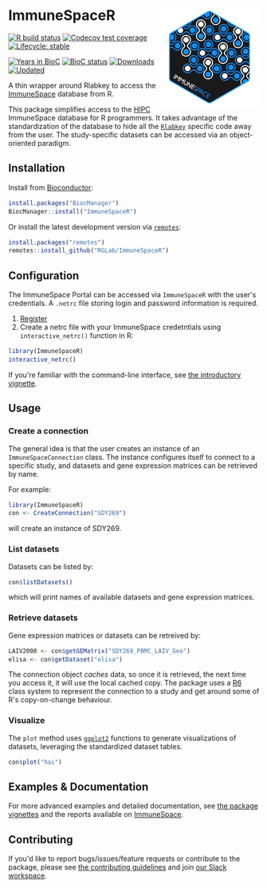 # ImmuneSpaceR <img src="man/figures/logo.png" align="right" />

<!-- badges: start -->
[![R build status](https://github.com/RGLab/ImmuneSpaceR/workflows/R-CMD-check/badge.svg)](https://github.com/RGLab/ImmuneSpaceR/actions)
[![Codecov test coverage](https://codecov.io/gh/RGLab/ImmuneSpaceR/branch/main/graph/badge.svg)](https://codecov.io/gh/RGLab/ImmuneSpaceR?branch=main)
[![Lifecycle: stable](https://img.shields.io/badge/lifecycle-stable-brightgreen.svg)](https://www.tidyverse.org/lifecycle/#stable)

[![Years in BioC](http://www.bioconductor.org/shields/years-in-bioc/ImmuneSpaceR.svg)](http://bioconductor.org/packages/release/bioc/html/ImmuneSpaceR.html)
[![BioC status](http://www.bioconductor.org/shields/build/release/bioc/ImmuneSpaceR.svg)](https://bioconductor.org/checkResults/release/bioc-LATEST/ImmuneSpaceR)
[![Downloads](http://www.bioconductor.org/shields/downloads/ImmuneSpaceR.svg)](https://bioconductor.org/packages/stats/bioc/ImmuneSpaceR/)
[![Updated](https://bioconductor.org/shields/lastcommit/release/bioc/ImmuneSpaceR.svg)](http://bioconductor.org/packages/release/bioc/news/ImmuneSpaceR/NEWS)
<!-- badges: end -->


A thin wrapper around Rlabkey to access the [ImmuneSpace](https://www.immunespace.org) database from R.

This package simplifies access to the [HIPC](https://www.immuneprofiling.org/) ImmuneSpace database for R programmers. It takes advantage of the standardization of the database to hide all the [`Rlabkey`](https://cran.r-project.org/web/packages/Rlabkey/index.html) specific code away from the user. The study-specific datasets can be accessed via an object-oriented paradigm.



## Installation

Install from [Bioconductor](http://bioconductor.org/packages/release/bioc/html/ImmuneSpaceR.html):

``` r
install.packages("BiocManager")
BiocManager::install("ImmuneSpaceR")
```

Or install the latest development version via [`remotes`](https://cran.r-project.org/web/packages/remotes/index.html):

``` r
install.packages("remotes")
remotes::install_github("RGLab/ImmuneSpaceR")
```



## Configuration

The ImmuneSpace Portal can be accessed via `ImmuneSpaceR` with the user's credentials. A `.netrc` file storing login and password information is required.

1. [Register](https://www.immunespace.org/login/home/register.view?)
1. Create a netrc file with your ImmuneSpace credetntials using `interactive_netrc()` function in R:

``` r
library(ImmuneSpaceR)
interactive_netrc()
```

If you're familiar with the command-line interface, see [the introductory vignette](https://rglab.github.io/ImmuneSpaceR/articles/Intro_to_ImmuneSpaceR.html).



## Usage

### Create a connection

The general idea is that the user creates an instance of an `ImmuneSpaceConnection` class. The instance configures itself to connect to a specific study, and datasets and gene expression matrices can be retrieved by name.

For example:

``` r
library(ImmuneSpaceR)
con <- CreateConnection("SDY269")
```

will create an instance of SDY269.


### List datasets

Datasets can be listed by:

``` r
con$listDatasets()
```

which will print names of available datasets and gene expression matrices.


### Retrieve datasets

Gene expression matrices or datasets can be retreived by:

``` r
LAIV2008 <- con$getGEMatrix("SDY269_PBMC_LAIV_Geo")
elisa <- con$getDataset("elisa")
```

The connection object *caches* data, so once it is retrieved, the next time you access it, it will use the local cached copy. The package uses a [R6](https://cran.r-project.org/web/packages/R6/index.html) class system to represent the connection to a study and get around some of R's copy-on-change behaviour.


### Visualize

The `plot` method uses [`ggplot2`](https://cran.r-project.org/web/packages/ggplot2/index.html) functions to generate visualizations of datasets, leveraging the standardized dataset tables.

``` r
con$plot("hai")
```



## Examples & Documentation

For more advanced examples and detailed documentation, see [the package vignettes](http://rglab.github.io/ImmuneSpaceR/articles/) and the reports available on [ImmuneSpace](https://www.immunespace.org/).



## Contributing

If you'd like to report bugs/issues/feature requests or contribute to the package, please see [the contributing guidelines](./CONTRIBUTING.md) and join [our Slack workspace](https://immunespace.herokuapp.com/).

